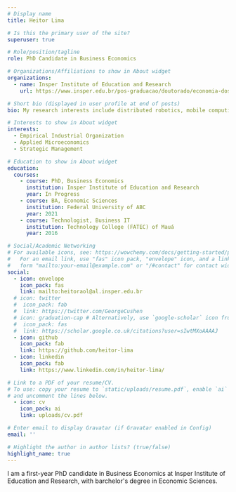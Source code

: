 ```yaml
---
# Display name
title: Heitor Lima

# Is this the primary user of the site?
superuser: true

# Role/position/tagline
role: PhD Candidate in Business Economics

# Organizations/Affiliations to show in About widget
organizations:
  - name: Insper Institute of Education and Research
    url: https://www.insper.edu.br/pos-graduacao/doutorado/economia-dos-negocios/

# Short bio (displayed in user profile at end of posts)
bio: My research interests include distributed robotics, mobile computing and programmable matter.

# Interests to show in About widget
interests:
  - Empirical Industrial Organization
  - Applied Microeconomics
  - Strategic Management

# Education to show in About widget
education:
  courses:
    - course: PhD, Business Economics
      institution: Insper Institute of Education and Research
      year: In Progress
    - course: BA, Economic Sciences
      institution: Federal University of ABC
      year: 2021
    - course: Technologist, Business IT
      institution: Technology College (FATEC) of Mauá
      year: 2016

# Social/Academic Networking
# For available icons, see: https://wowchemy.com/docs/getting-started/page-builder/#icons
#   For an email link, use "fas" icon pack, "envelope" icon, and a link in the
#   form "mailto:your-email@example.com" or "/#contact" for contact widget.
social:
  - icon: envelope
    icon_pack: fas
    link: mailto:heitoraol@al.insper.edu.br
  # icon: twitter
  #  icon_pack: fab
  #  link: https://twitter.com/GeorgeCushen
  # icon: graduation-cap # Alternatively, use `google-scholar` icon from `ai` icon pack
  #  icon_pack: fas
  #  link: https://scholar.google.co.uk/citations?user=sIwtMXoAAAAJ
  - icon: github
    icon_pack: fab
    link: https://github.com/heitor-lima
  - icon: linkedin
    icon_pack: fab
    link: https://www.linkedin.com/in/heitor-lima/

# Link to a PDF of your resume/CV.
# To use: copy your resume to `static/uploads/resume.pdf`, enable `ai` icons in `params.toml`,
# and uncomment the lines below.
  - icon: cv
    icon_pack: ai
    link: uploads/cv.pdf

# Enter email to display Gravatar (if Gravatar enabled in Config)
email: ''

# Highlight the author in author lists? (true/false)
highlight_name: true
---
```


I am a first-year PhD candidate in Business Economics at Insper Institute of Education and Research, with barchelor's degree in Economic Sciences.

